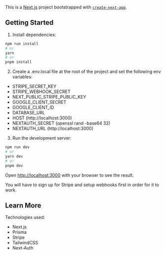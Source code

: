 This is a [Next.js](https://nextjs.org/) project bootstrapped with [`create-next-app`](https://github.com/vercel/next.js/tree/canary/packages/create-next-app).

## Getting Started

1. Install dependencies:

```bash
npm run install
# or
yarn
# or
pnpm install
```

2. Create a .env.local file at the root of the project and set the following env variables:

- STRIPE_SECRET_KEY
- STRIPE_WEBHOOK_SECRET
- NEXT_PUBLIC_STRIPE_PUBLIC_KEY
- GOOGLE_CLIENT_SECRET
- GOOGLE_CLIENT_ID
- DATABASE_URL
- HOST (http://localhost:3000)
- NEXTAUTH_SECRET (openssl rand -base64 32)
- NEXTAUTH_URL (http://localhost:3000)

3. Run the development server:

```bash
npm run dev
# or
yarn dev
# or
pnpm dev
```

Open [http://localhost:3000](http://localhost:3000) with your browser to see the result.

You will have to sign up for Stripe and setup webhooks first in order for it to work.

## Learn More

Technologies used:

- Next.js
- Prisma
- Stripe
- TailwindCSS
- Next-Auth

